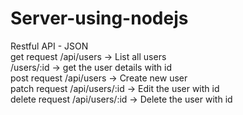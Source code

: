 # Server-using-nodejs

Restful API - JSON   <br>
get request  /api/users -> List all users <br>
             /users/:id -> get the user details with id  <br>
post request /api/users -> Create new user  <br>
patch request /api/users/:id -> Edit the user with id  <br>
delete request /api/users/:id -> Delete the user with id  <br>
